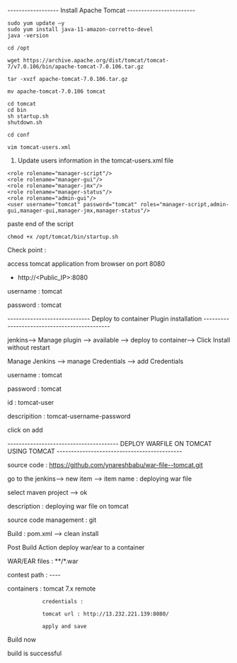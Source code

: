 ------------------ Install Apache Tomcat ------------------------

````
sudo yum update –y
sudo yum install java-11-amazon-corretto-devel
java -version
````
````
cd /opt
````
````
wget https://archive.apache.org/dist/tomcat/tomcat-7/v7.0.106/bin/apache-tomcat-7.0.106.tar.gz   
````
````
tar -xvzf apache-tomcat-7.0.106.tar.gz
````
````
mv apache-tomcat-7.0.106 tomcat
````
````
cd tomcat
cd bin
sh startup.sh 
shutdown.sh
````
````
cd conf
````
````
vim tomcat-users.xml
````
1. Update users information in the tomcat-users.xml file
````
<role rolename="manager-script"/>
<role rolename="manager-gui"/>
<role rolename="manager-jmx"/>
<role rolename="manager-status"/>
<role rolename="admin-gui"/>
<user username="tomcat" password="tomcat" roles="manager-script,admin-gui,manager-gui,manager-jmx,manager-status"/>
````
paste end of the script
````
chmod +x /opt/tomcat/bin/startup.sh
````

Check point :

access tomcat application from browser on port 8080  
 
 - http://<Public_IP>:8080

username : tomcat

password : tomcat

----------------------------- Deploy to container Plugin installation ---------------------------------------------

jenkins--> Manage plugin --> available --> deploy to container--> Click Install without restart


Manage Jenkins --> manage Credentials --> add Credentials

username : tomcat

password : tomcat

id : tomcat-user

descripition : tomcat-username-password

click on add

--------------------------------------- DEPLOY WARFILE ON TOMCAT USING TOMCAT --------------------------------------------

source code : https://github.com/ynareshbabu/war-file--tomcat.git

go to the jenkins--> new item --> item name : deploying war file

select maven project --> ok

description : deploying war file on tomcat

source code management : git

Build : pom.xml --> clean install


Post Build Action
   deploy war/ear to a container
   
   WAR/EAR files : **/*.war
   
   contest path : ----
   
   containers : tomcat 7.x remote
               
               credentials : 
               
               tomcat url : http://13.232.221.139:8080/
               
               apply and save
  
  Build now
  
  build is successful
